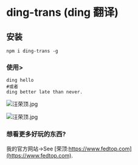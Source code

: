 # ding-trans (ding 翻译)

## 安装

```
npm i ding-trans -g
```

### 使用>

```shell
ding hello
#或者
ding better late than never.
```

![汪荣顶.jpg](http://ww1.sinaimg.cn/large/75314ac9ly1gqouh4l13sj20g6073749.jpg)

![汪荣顶.jpg](http://ww1.sinaimg.cn/large/75314ac9ly1gqqfqpfhnjj20ej05fmx4.jpg)

### 想看更多好玩的东西?

我的官方网站->See [荣顶:https://www.fedtop.com](https://www.fedtop.com).
